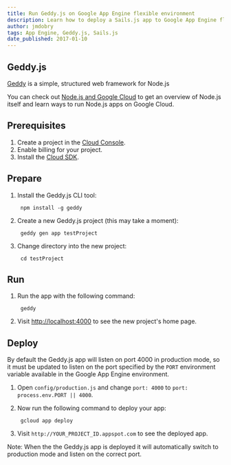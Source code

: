 ```yaml
---
title: Run Geddy.js on Google App Engine flexible environment
description: Learn how to deploy a Sails.js app to Google App Engine flexible environment.
author: jmdobry
tags: App Engine, Geddy.js, Sails.js
date_published: 2017-01-10
---
```


## Geddy.js

[Geddy][geddy] is a simple, structured web framework for Node.js

You can check out [Node.js and Google Cloud][nodejs-gcp] to get an
overview of Node.js itself and learn ways to run Node.js apps on Google Cloud.

## Prerequisites

1. Create a project in the [Cloud Console](https://console.cloud.google.com/).
1. Enable billing for your project.
1. Install the [Cloud SDK](https://cloud.google.com/sdk/).

## Prepare

1. Install the Geddy.js CLI tool:

        npm install -g geddy

1. Create a new Geddy.js project (this may take a moment):

        geddy gen app testProject

1. Change directory into the new project:

        cd testProject

## Run

1. Run the app with the following command:

        geddy

1. Visit [http://localhost:4000](http://localhost:4000) to see the new project's
home page.

## Deploy

By default the Geddy.js app will listen on port 4000 in production mode, so it
must be updated to listen on the port specified by the `PORT` environment
variable available in the Google App Engine environment.

1. Open `config/production.js` and change `port: 4000` to `port: process.env.PORT || 4000`.

1. Now run the following command to deploy your app:

        gcloud app deploy

1. Visit `http://YOUR_PROJECT_ID.appspot.com` to see the deployed app.

Note: When the the Geddy.js app is deployed it will automatically switch to
production mode and listen on the correct port.

[geddy]: http://geddyjs.org/
[nodejs-gcp]: running-nodejs-on-google-cloud
